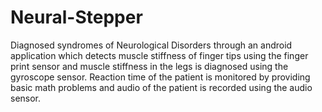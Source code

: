 # Neural-Stepper
Diagnosed syndromes of Neurological Disorders through an android application which detects muscle stiffness of finger tips using the finger print sensor and muscle stiffness in the legs is diagnosed using the gyroscope sensor. Reaction time of the patient is monitored by providing basic math problems and audio of the patient is recorded using the audio sensor.

